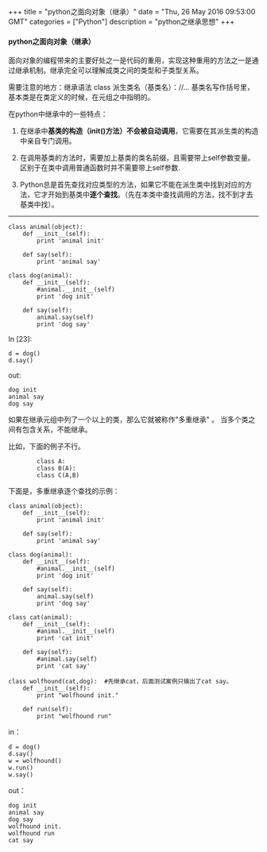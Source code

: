 +++ 
title = "python之面向对象（继承）" 
date = "Thu, 26 May 2016 09:53:00 GMT" 
categories = ["Python"] 
description = "python之继承思想" 
+++ 


####  python之面向对象（继承）

面向对象的编程带来的主要好处之一是代码的重用，实现这种重用的方法之一是通过继承机制。继承完全可以理解成类之间的类型和子类型关系。


需要注意的地方：继承语法 class 派生类名（基类名）：//... 基类名写作括号里，基本类是在类定义的时候，在元组之中指明的。

在python中继承中的一些特点：

1. 在继承中**基类的构造（__init__()方法）不会被自动调用**，它需要在其派生类的构造中亲自专门调用。

2. 在调用基类的方法时，需要加上基类的类名前缀，且需要带上self参数变量。区别于在类中调用普通函数时并不需要带上self参数.

3. Python总是首先查找对应类型的方法，如果它不能在派生类中找到对应的方法，它才开始到基类中**逐个查找**。（先在本类中查找调用的方法，找不到才去基类中找）。

----
```
class animal(object):
    def __init__(self):
        print 'animal init'

    def say(self):
        print 'animal say'

class dog(animal):
    def __init__(self):
        #animal.__init__(self)
        print 'dog init'

    def say(self):
        animal.say(self)
        print 'dog say'
```

In [23]:

```
d = dog()
d.say()
```

out:

```
dog init
animal say
dog say
```

如果在继承元组中列了一个以上的类，那么它就被称作"多重继承" 。
当多个类之间有包含关系，不能继承。

比如，下面的例子不行。

```
        class A:
        class B(A):
        class C(A,B)
```

下面是，多重继承逐个查找的示例：

```
class animal(object):
    def __init__(self):
        print 'animal init'

    def say(self):
        print 'animal say'

class dog(animal):
    def __init__(self):
        #animal.__init__(self)
        print 'dog init'

    def say(self):
        animal.say(self)
        print 'dog say'

class cat(animal):
    def __init__(self):
        #animal.__init__(self)
        print 'cat init'

    def say(self):
        #animal.say(self)
        print 'cat say'

class wolfhound(cat,dog):  #先继承cat，后面测试案例只输出了cat say。
    def __init__(self):
        print "wolfhound init."

    def run(self):
        print "wolfhound run"
```

in：

```
d = dog()
d.say()
w = wolfhound()
w.run()
w.say()
```

out：

```
dog init
animal say
dog say
wolfhound init.
wolfhound run
cat say

```

